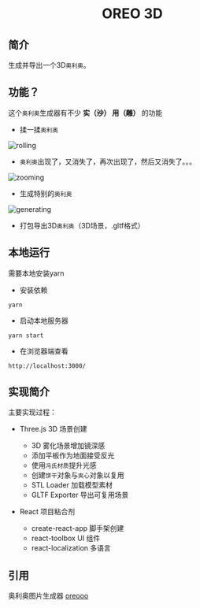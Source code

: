 <h1 align=center>OREO 3D</h1>

## 简介

生成并导出一个3D`奥利奥`。

## 功能？

这个`奥利奥`生成器有不少 <b>实（~~沙~~） 用（~~雕~~）</b> 的功能

* 揉一揉`奥利奥`

![rolling](https://raw.githack.com/syt123450/oreo-3d/master/assets/rolling.gif)

* `奥利奥`出现了，又消失了，再次出现了，然后又消失了。。。

![zooming](https://raw.githack.com/syt123450/oreo-3d/master/assets/zoom.gif)

* 生成特别的`奥利奥`

![generating](https://raw.githack.com/syt123450/oreo-3d/master/assets/generate.gif)

* 打包导出3D`奥利奥`（3D场景，.gltf格式）

## 本地运行

需要本地安装yarn

* 安装依赖

```shell
yarn
```

* 启动本地服务器

```shell
yarn start
```

* 在浏览器端查看

```shell
http://localhost:3000/
```

## 实现简介

主要实现过程：

* Three.js 3D 场景创建

    * 3D 雾化场景增加镜深感
    * 添加平板作为地面接受反光
    * 使用`冯氏材质`提升光感
    * 创建`饼干`对象与`夹心`对象以复用
    * STL Loader 加载模型素材
    * GLTF Exporter 导出可复用场景

* React 项目粘合剂

    * create-react-app 脚手架创建
    * react-toolbox UI 组件
    * react-localization 多语言

## 引用

奥利奥图片生成器 [oreooo](https://github.com/ddiu8081/oreooo)